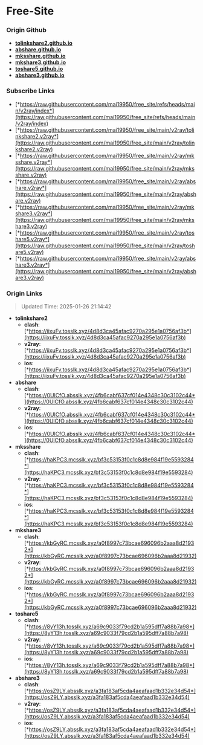 # Free-Site

### Origin Github

- [**tolinkshare2.github.io**](https://github.com/tolinkshare2/tolinkshare2.github.io)
- [**abshare.github.io**](https://github.com/abshare/abshare.github.io)
- [**mksshare.github.io**](https://github.com/mksshare/mksshare.github.io)
- [**mkshare3.github.io**](https://github.com/mkshare3/mkshare3.github.io)
- [**toshare5.github.io**](https://github.com/toshare5/toshare5.github.io)
- [**abshare3.github.io**](https://github.com/abshare3/abshare3.github.io)

### Subscribe Links

- [*https://raw.githubusercontent.com/mai19950/free_site/refs/heads/main/v2ray/index*](https://raw.githubusercontent.com/mai19950/free_site/refs/heads/main/v2ray/index)
- [*https://raw.githubusercontent.com/mai19950/free_site/main/v2ray/tolinkshare2.v2ray*](https://raw.githubusercontent.com/mai19950/free_site/main/v2ray/tolinkshare2.v2ray)
- [*https://raw.githubusercontent.com/mai19950/free_site/main/v2ray/mksshare.v2ray*](https://raw.githubusercontent.com/mai19950/free_site/main/v2ray/mksshare.v2ray)
- [*https://raw.githubusercontent.com/mai19950/free_site/main/v2ray/abshare.v2ray*](https://raw.githubusercontent.com/mai19950/free_site/main/v2ray/abshare.v2ray)
- [*https://raw.githubusercontent.com/mai19950/free_site/main/v2ray/mkshare3.v2ray*](https://raw.githubusercontent.com/mai19950/free_site/main/v2ray/mkshare3.v2ray)
- [*https://raw.githubusercontent.com/mai19950/free_site/main/v2ray/toshare5.v2ray*](https://raw.githubusercontent.com/mai19950/free_site/main/v2ray/toshare5.v2ray)
- [*https://raw.githubusercontent.com/mai19950/free_site/main/v2ray/abshare3.v2ray*](https://raw.githubusercontent.com/mai19950/free_site/main/v2ray/abshare3.v2ray)

### Origin Links

> Updated Time: 2025-01-26 21:14:42

- **tolinkshare2**
  - **clash**: [*https://iixuFv.tosslk.xyz/4d8d3ca45afac9270a295e1a0756af3b*](https://iixuFv.tosslk.xyz/4d8d3ca45afac9270a295e1a0756af3b)
  - **v2ray**: [*https://iixuFv.tosslk.xyz/4d8d3ca45afac9270a295e1a0756af3b*](https://iixuFv.tosslk.xyz/4d8d3ca45afac9270a295e1a0756af3b)
  - **ios**: [*https://iixuFv.tosslk.xyz/4d8d3ca45afac9270a295e1a0756af3b*](https://iixuFv.tosslk.xyz/4d8d3ca45afac9270a295e1a0756af3b)
- **abshare**
  - **clash**: [*https://0UlCfO.absslk.xyz/4fb6cabf637cf014e4348c30c3102c44*](https://0UlCfO.absslk.xyz/4fb6cabf637cf014e4348c30c3102c44)
  - **v2ray**: [*https://0UlCfO.absslk.xyz/4fb6cabf637cf014e4348c30c3102c44*](https://0UlCfO.absslk.xyz/4fb6cabf637cf014e4348c30c3102c44)
  - **ios**: [*https://0UlCfO.absslk.xyz/4fb6cabf637cf014e4348c30c3102c44*](https://0UlCfO.absslk.xyz/4fb6cabf637cf014e4348c30c3102c44)
- **mksshare**
  - **clash**: [*https://haKPC3.mcsslk.xyz/bf3c53153f0c1c8d8e984f19e5593284*](https://haKPC3.mcsslk.xyz/bf3c53153f0c1c8d8e984f19e5593284)
  - **v2ray**: [*https://haKPC3.mcsslk.xyz/bf3c53153f0c1c8d8e984f19e5593284*](https://haKPC3.mcsslk.xyz/bf3c53153f0c1c8d8e984f19e5593284)
  - **ios**: [*https://haKPC3.mcsslk.xyz/bf3c53153f0c1c8d8e984f19e5593284*](https://haKPC3.mcsslk.xyz/bf3c53153f0c1c8d8e984f19e5593284)
- **mkshare3**
  - **clash**: [*https://kbGyRC.mcsslk.xyz/a0f8997c73bcae696096b2aaa8d21932*](https://kbGyRC.mcsslk.xyz/a0f8997c73bcae696096b2aaa8d21932)
  - **v2ray**: [*https://kbGyRC.mcsslk.xyz/a0f8997c73bcae696096b2aaa8d21932*](https://kbGyRC.mcsslk.xyz/a0f8997c73bcae696096b2aaa8d21932)
  - **ios**: [*https://kbGyRC.mcsslk.xyz/a0f8997c73bcae696096b2aaa8d21932*](https://kbGyRC.mcsslk.xyz/a0f8997c73bcae696096b2aaa8d21932)
- **toshare5**
  - **clash**: [*https://8yY13h.tosslk.xyz/a69c9033f79cd2b1a595dff7a88b7a98*](https://8yY13h.tosslk.xyz/a69c9033f79cd2b1a595dff7a88b7a98)
  - **v2ray**: [*https://8yY13h.tosslk.xyz/a69c9033f79cd2b1a595dff7a88b7a98*](https://8yY13h.tosslk.xyz/a69c9033f79cd2b1a595dff7a88b7a98)
  - **ios**: [*https://8yY13h.tosslk.xyz/a69c9033f79cd2b1a595dff7a88b7a98*](https://8yY13h.tosslk.xyz/a69c9033f79cd2b1a595dff7a88b7a98)
- **abshare3**
  - **clash**: [*https://osZ9LY.absslk.xyz/a3fa183af5cda4aeafaad1b332e34d54*](https://osZ9LY.absslk.xyz/a3fa183af5cda4aeafaad1b332e34d54)
  - **v2ray**: [*https://osZ9LY.absslk.xyz/a3fa183af5cda4aeafaad1b332e34d54*](https://osZ9LY.absslk.xyz/a3fa183af5cda4aeafaad1b332e34d54)
  - **ios**: [*https://osZ9LY.absslk.xyz/a3fa183af5cda4aeafaad1b332e34d54*](https://osZ9LY.absslk.xyz/a3fa183af5cda4aeafaad1b332e34d54)
